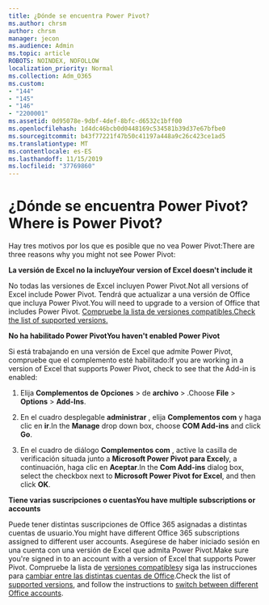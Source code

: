 ```yaml
---
title: ¿Dónde se encuentra Power Pivot?
ms.author: chrsm
author: chrsm
manager: jecon
ms.audience: Admin
ms.topic: article
ROBOTS: NOINDEX, NOFOLLOW
localization_priority: Normal
ms.collection: Adm_O365
ms.custom:
- "144"
- "145"
- "146"
- "2200001"
ms.assetid: 0d95078e-9dbf-4def-8bfc-d6532c1bff00
ms.openlocfilehash: 1d4dc46bcb0d0448169c534581b39d37e67bfbe0
ms.sourcegitcommit: b43f77221f47b50c41197a448a9c26c423ce1ad5
ms.translationtype: MT
ms.contentlocale: es-ES
ms.lasthandoff: 11/15/2019
ms.locfileid: "37769860"
---
```

# <a name="where-is-power-pivot"></a><span data-ttu-id="a9a6b-102">¿Dónde se encuentra Power Pivot?</span><span class="sxs-lookup"><span data-stu-id="a9a6b-102">Where is Power Pivot?</span></span>

<span data-ttu-id="a9a6b-103">Hay tres motivos por los que es posible que no vea Power Pivot:</span><span class="sxs-lookup"><span data-stu-id="a9a6b-103">There are three reasons why you might not see Power Pivot:</span></span>
  
<span data-ttu-id="a9a6b-104">**La versión de Excel no la incluye**</span><span class="sxs-lookup"><span data-stu-id="a9a6b-104">**Your version of Excel doesn't include it**</span></span>
  
<span data-ttu-id="a9a6b-105">No todas las versiones de Excel incluyen Power Pivot.</span><span class="sxs-lookup"><span data-stu-id="a9a6b-105">Not all versions of Excel include Power Pivot.</span></span> <span data-ttu-id="a9a6b-106">Tendrá que actualizar a una versión de Office que incluya Power Pivot.</span><span class="sxs-lookup"><span data-stu-id="a9a6b-106">You will need to upgrade to a version of Office that includes Power Pivot.</span></span> [<span data-ttu-id="a9a6b-107">Compruebe la lista de versiones compatibles.</span><span class="sxs-lookup"><span data-stu-id="a9a6b-107">Check the list of supported versions.</span></span>](https://support.office.com/article/aa64e217-4b6e-410b-8337-20b87e1c2a4b.aspx)
  
<span data-ttu-id="a9a6b-108">**No ha habilitado Power Pivot**</span><span class="sxs-lookup"><span data-stu-id="a9a6b-108">**You haven't enabled Power Pivot**</span></span>
  
<span data-ttu-id="a9a6b-109">Si está trabajando en una versión de Excel que admite Power Pivot, compruebe que el complemento esté habilitado:</span><span class="sxs-lookup"><span data-stu-id="a9a6b-109">If you are working in a version of Excel that supports Power Pivot, check to see that the Add-in is enabled:</span></span>
  
1. <span data-ttu-id="a9a6b-110">Elija **Complementos de** **Opciones** \> de **archivo** \> .</span><span class="sxs-lookup"><span data-stu-id="a9a6b-110">Choose **File** \> **Options** \> **Add-Ins**.</span></span>

2. <span data-ttu-id="a9a6b-111">En el cuadro desplegable **administrar** , elija **Complementos com** y haga clic en **ir**.</span><span class="sxs-lookup"><span data-stu-id="a9a6b-111">In the **Manage** drop down box, choose **COM Add-ins** and click **Go**.</span></span>

3. <span data-ttu-id="a9a6b-112">En el cuadro de diálogo **Complementos com** , active la casilla de verificación situada junto a **Microsoft Power Pivot para Excel**y, a continuación, haga clic en **Aceptar**.</span><span class="sxs-lookup"><span data-stu-id="a9a6b-112">In the **Com Add-ins** dialog box, select the checkbox next to **Microsoft Power Pivot for Excel**, and then click **OK**.</span></span>

<span data-ttu-id="a9a6b-113">**Tiene varias suscripciones o cuentas**</span><span class="sxs-lookup"><span data-stu-id="a9a6b-113">**You have multiple subscriptions or accounts**</span></span>
  
<span data-ttu-id="a9a6b-114">Puede tener distintas suscripciones de Office 365 asignadas a distintas cuentas de usuario.</span><span class="sxs-lookup"><span data-stu-id="a9a6b-114">You might have different Office 365 subscriptions assigned to different user accounts.</span></span> <span data-ttu-id="a9a6b-115">Asegúrese de haber iniciado sesión en una cuenta con una versión de Excel que admita Power Pivot.</span><span class="sxs-lookup"><span data-stu-id="a9a6b-115">Make sure you're signed in to an account with a version of Excel that supports Power Pivot.</span></span> <span data-ttu-id="a9a6b-116">Compruebe la lista de [versiones compatibles](https://support.office.com/article/aa64e217-4b6e-410b-8337-20b87e1c2a4b.aspx)y siga las instrucciones para [cambiar entre las distintas cuentas de Office](https://support.office.com/article/b9582171-fd1f-4284-9846-bdd72bb28426.aspx#BKMK_WebSwitchAccounts).</span><span class="sxs-lookup"><span data-stu-id="a9a6b-116">Check the list of [supported versions](https://support.office.com/article/aa64e217-4b6e-410b-8337-20b87e1c2a4b.aspx), and follow the instructions to [switch between different Office accounts](https://support.office.com/article/b9582171-fd1f-4284-9846-bdd72bb28426.aspx#BKMK_WebSwitchAccounts).</span></span>
